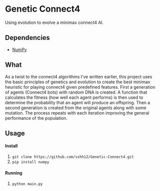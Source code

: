 # Genetic Connect4

Using evolution to evolve a minimax connect4 AI.

## Dependencies
* [NumPy](http://www.numpy.org/)

## What
As a twist to the connect4 algorithms I've written earlier, this project uses
the basic principles of genetics and evolution to create the best minimax
heuristic for playing connect4 given predefined features. First a generation
of agents (Connect4 bots) with random DNA is created. A function
that calculates the fitness (how well each agent performs) is then used to
determine the probability that an agent will produce an offspring. Then a
second generation is created from the original agents along with some mutation.
The process repeats with each iteration improving the general performance
of the population.

## Usage

#### Install
1. ```git clone https://github.com/sshh12/Genetic-Connect4.git```
2. ```pip install numpy```

#### Running
1. ```python main.py```
